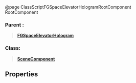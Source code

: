 @page ClassScriptFGSpaceElevatorHologramRootComponent RootComponent
### Parent :
<b><a href="_class_script_f_g_space_elevator_hologram.html"><blockquote>FGSpaceElevatorHologram</blockquote></a></b>
### Class:
<b><a href="_class_script_scene_component.html"><blockquote>SceneComponent</blockquote></a></b>
## Properties
